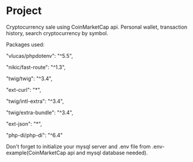 # Project

Cryptocurrency sale using CoinMarketCap api. Personal wallet, transaction history, search cryptocurrency by symbol.

Packages used:

"vlucas/phpdotenv": "^5.5",

"nikic/fast-route": "^1.3",

"twig/twig": "^3.4",

"ext-curl": "*",

"twig/intl-extra": "^3.4",

"twig/extra-bundle": "^3.4",

"ext-json": "*",

"php-di/php-di": "^6.4"

Don't forget to initialize your mysql server and .env file from .env-example(CoinMarketCap api and mysql database needed).